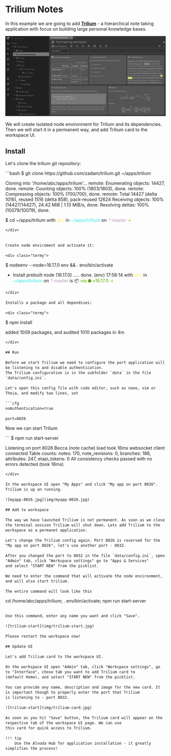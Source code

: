 # Trilium Notes

In this example we are going to add [__Trilium__](https://github.com/zadam/trilium) - a hierarchical note taking 
application with focus on building large personal knowledge bases. 

![trilium](img/trilium.jpg)

We will create isolated node environment for Trilium and its dependencies. Then we will start it in a permanent way, 
and add Trilium card to the workspace UI.  

## Install

Let's clone the trilium git repository:

<div class="termy">
```bash
$ git clone https://github.com/zadam/trilium.git ~/apps/trilium

Cloning into '/home/abc/apps/trilium'...
remote: Enumerating objects: 14427, done.
remote: Counting objects: 100% (1803/1803), done.
remote: Compressing objects: 100% (700/700), done.
remote: Total 14427 (delta 1016), reused 1516 (delta 858), pack-reused 12624
Receiving objects: 100% (14427/14427), 24.42 MiB | 1.13 MiB/s, done.
Resolving deltas: 100% (10079/10079), done.

$ cd ~/apps/trilium
with <font color="#FDEB61">abc</font> in <font color="#37E6E8">~/apps/trilium</font> on <font color="#BC94B7">⇡master</font> <font color="#98E242">➜</font>
```
</div>


Create node enviroment and activate it:

<div class="termy">
```
$ nodeenv --node=16.17.0 env && . env/bin/activate

 * Install prebuilt node (16.17.0) ..... done.
(env) 17:58:14 with <font color="#FDEB61">abc</font> in <font color="#37E6E8">~/apps/trilium</font> on <font color="#BC94B7">⇡master</font> is 📦  <font color="#5EA702">via ⬢ v16.17.0</font>  <font color="#98E242">➜</font>
```
</div>

Installs a package and all dependsies:

<div class="termy">
```
$ npm install

added 1009 packages, and audited 1010 packages in 4m
```
</div>

## Run 

Before we start Trilium we need to configure the port application will be listening to and disable authentication. 
The Trilium configuration is in the subfolder `data` in the file `data/config.ini`.    

Let's open this config file with code editor, such as nano, vim or Theia, and modify two lines, set 

```cfg
noAuthentication=true

port=8026
```

Now we can start Trilium 

<div class="termy">
```
$ npm run start-server

Listening on port 8026
Becca (note cache) load took 16ms
websocket client connected
Table counts: notes: 170, note_revisions: 0, branches: 188, attributes: 247, etapi_tokens: 0
All consistency checks passed with no errors detected (took 18ms)
```
</div>

In the workspace UI open "My Apps" and click "My app on port 8026". Trilium is up an running. 

![myapp-8026.jpg](img/myapp-8026.jpg)

## Add to workspace

The way we have launched Trilium is not permanent. As soon as we close the terminal session Trilium will shut down. Lets add Trilium to the workspace as a permanet application.  

Let's change the Trilium config again. Port 8026 is reserved for the "My app on port 8026", let's use another port - 8032.  

After you changed the port to 8032 in the file `data/config.ini`, open "Admin" tab, click "Workspace settings" go to "Apps & Services" 
and select "START NEW" from the picklist.   

We need to enter the command that will activate the node environment, and will also start trilium.  

The entire command will look like this

```
cd /home/abc/apps/trilium; . env/bin/activate; npm run start-server
```

Use this command, enter any name you want and click "Save".   

![trilium-start](img/trilium-start.jpg)

Please restart the workspace now!   

## Update UI 

Let's add Trilium card to the workspace UI.  

On the workspace UI open "Admin" tab, click "Workspace settings", go to "Interface", chose tab you want to add Trilium card to 
(default Home), and select "START NEW" from the picklist.  

You can provide any name, description and image for the new card. It is important though to properly enter the port that Trilium 
is listening to - port 8032.  

![trilium-start](img/trilium-card.jpg)

As soon as you hit "Save" button, the Trilium card will appear on the respective tab of the workspace UI page. We can use 
this card for quick access to Trilium.  

!!! tip 
    Use the Alnoda Hub for application installation - it greatly simplifies the process! 
    
